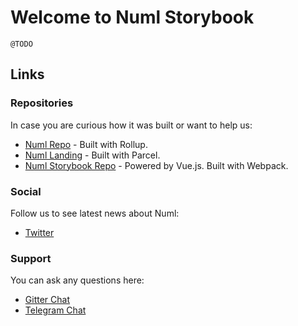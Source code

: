 # Welcome to Numl Storybook

`@TODO`

## Links

### Repositories

In case you are curious how it was built or want to help us:

* [Numl Repo](!https://github.com/tenphi/numl) - Built with Rollup.
* [Numl Landing](!https://github.com/tenphi/numl.design) - Built with Parcel.
* [Numl Storybook Repo](!https://github.com/tenphi/numl-storybook) - Powered by Vue.js. Built with Webpack.

### Social

Follow us to see latest news about Numl:

* [Twitter](!https://twitter.com/numldesign)

### Support

You can ask any questions here:

* [Gitter Chat](!https://gitter.im/tenphi/numl?utm_source=share-link&utm_medium=link&utm_campaign=share-link)
* [Telegram Chat](!https://tele.click/numldesign)

